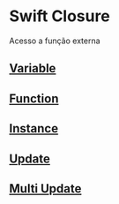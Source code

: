 # Swift Closure

Acesso a função externa

## [Variable](https://github.com/ghsumiyasu/Swift/blob/main/README-Swift-Closure-Variavel-br-pt.md)
## [Function](https://github.com/ghsumiyasu/Swift/blob/main/README-Swift-Closure-Funcao-br-pt.md)
## [Instance](https://github.com/ghsumiyasu/Swift/blob/main/README-Swift-Closure-Instance-br-pt.md)
## [Update](https://github.com/ghsumiyasu/Swift/blob/main/README-Swift-Closure-Update-br-pt.md)
## [Multi Update](https://github.com/ghsumiyasu/Swift/blob/main/README-Swift-Closure-MultiUpdate-br-pt.md)